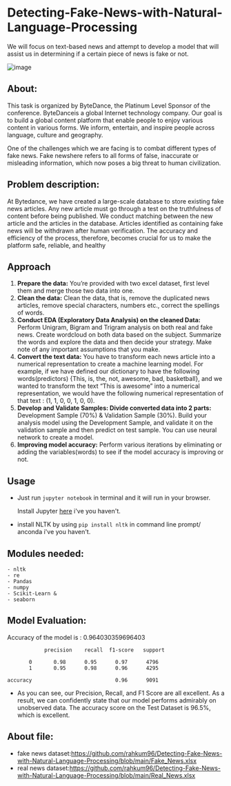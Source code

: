 # Detecting-Fake-News-with-Natural-Language-Processing
We will focus on text-based news and attempt to develop a model that will assist us in determining if a certain piece of news is fake or not.

![image](https://user-images.githubusercontent.com/86415241/146892156-53b89e61-d995-46a2-98b6-471daf3a63cc.png)

## About:
This task is organized by ByteDance, the Platinum Level Sponsor of the conference. ByteDanceis a global Internet technology company. Our goal is to build a global content platform that enable people to enjoy various content in various forms. We inform, entertain, and inspire
people across language, culture and geography.

One of the challenges which we are facing is to combat different types of fake news. Fake newshere refers to all forms of false, inaccurate or misleading information, which now poses a big threat to human civilization.

## Problem description:
At Bytedance, we have created a large-scale database to store existing fake news articles. Any new article must go through a test on the truthfulness of content before
being published. We conduct matching between the new article and the articles in the database. Articles identified as containing fake news will be withdrawn after human verification. The accuracy and efficiency of the process, therefore, becomes crucial for us to make the platform safe, reliable, and healthy


## Approach 
1. **Prepare the data:** You’re provided with two excel dataset, first level them and merge those two
data into one.
2. **Clean the data:** Clean the data, that is, remove the duplicated news articles, remove special
characters, numbers etc., correct the spellings of words.
3. **Conduct EDA (Exploratory Data Analysis) on the cleaned Data:** Perform Unigram, Bigram and
Trigram analysis on both real and fake news. Create wordcloud on both data based on the subject.
Summarize the words and explore the data and then decide your strategy. Make note of any
important assumptions that you make.
4. **Convert the text data:** You have to transform each news article into a numerical representation to
create a machine learning model. For example, if we have defined our dictionary to have the
following words(predictors) {This, is, the, not, awesome, bad, basketball}, and we wanted to
transform the text “This is awesome” into a numerical representation, we would have the following
numerical representation of that text : (1, 1, 0, 0, 1, 0, 0).
5. **Develop and Validate Samples: Divide converted data into 2 parts:** Development Sample (70%) &
Validation Sample (30%). Build your analysis model using the Development Sample, and validate it
on the validation sample and then predict on test sample. You can use neural network to create a
model.
6. **Improving model accuracy:** Perform various iterations by eliminating or adding the
variables(words) to see if the model accuracy is improving or not.
## Usage

- Just run `jupyter notebook` in terminal and it will run in your browser.

  Install Jupyter [here](http://jupyter.readthedocs.io/en/latest/install.html) i've you haven't.

- install NLTK by using `pip install nltk` in command line prompt/ anconda  i've you haven't.

## Modules needed:
```
- nltk
- re
- Pandas
- numpy
- Scikit-Learn &
- seaborn
```
## Model Evaluation:

 Accuracy of the model is : 0.964030359696403
             
             
                precision    recall  f1-score   support

           0       0.98      0.95      0.97      4796
           1       0.95      0.98      0.96      4295

    accuracy                           0.96      9091
   
- As you can see, our Precision, Recall, and F1 Score are all excellent. As a result, we can confidently state that our model performs admirably on unobserved data. The accuracy score on the Test Dataset is 96.5%, which is excellent.

## About file:
- fake news dataset:https://github.com/rahkum96/Detecting-Fake-News-with-Natural-Language-Processing/blob/main/Fake_News.xlsx
- real news dataset:https://github.com/rahkum96/Detecting-Fake-News-with-Natural-Language-Processing/blob/main/Real_News.xlsx

